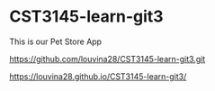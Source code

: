 # CST3145-learn-git3
This is our Pet Store App

https://github.com/louvina28/CST3145-learn-git3.git

https://louvina28.github.io/CST3145-learn-git3/